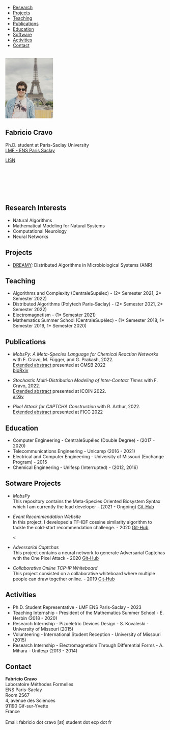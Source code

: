 <html xmlns="http://www.w3.org/1999/xhtml" lang xml:lang>
<head>
<title>Fabricio Cravo</title>
  <link rel="stylesheet" href="style.css">
</head>
<body>


<nav class="navbar navbar-inverse navbar-fixed-top" role="navigation">
<div class="container">
<!-- Brand and toggle get grouped for better mobile display -->
<div class="navbar-header">
</div>
<!-- Collect the nav links, forms, and other content for toggling -->
<div id="bs-example-navbar-collapse-1" class="collapse navbar-collapse">
<ul class="nav_navbar-nav">
<li class="nav_list">
<a href="#research">Research</a>
</li>
<li class="nav_list">
<a href="#pro">Projects</a>
</li>
<li class="nav_list">
<a href="#teach">Teaching</a>
</li>
<li class="nav_list">
<a href="#pubs">Publications</a>
</li>
  <li class="nav_list">
<a href="#edu">Education</a>
</li>
    <li class="nav_list">
<a href="#soft">Software</a>
</li>
      <li class="nav_list">
<a href="#act">Activities</a>
</li>
<li class="nav_list">
<a href="#contact">Contact</a>
</li>
</ul>
</div>
<!-- /.navbar-collapse -->
</div>
<!-- /.container -->
</nav>

<div id="gallery-text">
<div class="gallery-text">
<p><br>
<img src="portrait.png" width="150"></p>
</div>
<section class="gallery-text">
<h1>Fabricio Cravo</h1>
<p>Ph.D. student at Paris-Saclay University<br>
<a href="https://lmf.cnrs.fr/Annuaire">LMF - ENS Paris Saclay</a></p>
<a href="https://www.lisn.upsaclay.fr">LISN</a></p>
  <br>
   <br>
  <br>
  <br>
  <br>
</section>
</div>

<h2 id="research">Research Interests</h2>
<ul>
  <li>Natural Algorithms</li>
  <li>Mathematical Modeling for Natural Systems</li>
  <li>Computational Neurology</li>
    <li>Neural Networks</li>
</ul>

<h2 id="pro">Projects</h2>
<ul>
    <li><a href="https://dreamy.run/">DREAMY</a>: Distributed Algorithms in Microbiological Systems (ANR)</li>
</ul>

<h2 id="teach">Teaching</h2>
<ul>
  <li>Algorithms and Complexity (CentraleSupélec) - (2* Semester 2021, 2* Semester 2022) </li>
  <li>Distributed Algorithms (Polytech Paris-Saclay) - (2* Semester 2021, 2* Semester 2022) </li>
  <li>Electromagnetism - (1* Semester 2021) </li>
  <li>Mathematics Summer School (CentraleSupélec) - (1* Semester 2018, 1* Semester 2019, 1* Semester 2020) </li>
</ul>

<h2 id="pub">Publications</h2>
<ul>
  <li><p><em>MobsPy: A Meta-Species Language for Chemical Reaction
  Networks</em> with F. Cravo, M. Függer, and G. Prakash, 2022.<br>
  <a href="https://doi.org/10.1007/978-3-031-15034-0_14">Extended
  abstract</a> presented at CMSB 2022<br>
  <a href="https://doi.org/10.1101/2022.05.05.490768">bioRxiv</a></p></li>

  <li><p><em>Stochastic Multi-Distribution Modeling of Inter-Contact
  Times</em> with F. Cravo, 2022.<br>
  <a href="https://doi.org/10.1109/ICOIN53446.2022.9687207">Extended
  abstract</a> presented at ICOIN 2022.<br>
  <a href="https://arxiv.org/abs/2104.07298v1">arXiv</a></p></li>

  <li><p><em>Pixel Attack for CAPTCHA Construction</em>
    with R. Arthur, 2022.<br>
  <a href="https://link.springer.com/chapter/10.1007/978-3-030-98015-3_50">Extended
  abstract</a> presented at FICC 2022<br></p></li>
</ul>

<h2 id="edu">Education</h2>
<ul>
  <li>Computer Engineering - CentraleSupélec (Double Degree) - (2017 - 2020) </li>
  <li>Telecommunications Engineering - Unicamp (2016 - 2021) </li>
  <li>Electrical and Computer Engineering - University of Missouri (Exchange Program) - 2015</li>
  <li>Chemical Engineering - Unifesp (Interrupted) - (2012, 2016)</li>
</ul>

<h2 id="soft">Sotware Projects</h2>

<ul>
  <li><p><em>MobsPy</em><br>
    This repository contains the Meta-Species Oriented Biosystem Syntax which I am currently the lead developer
    - (2021 - Ongoing)
  <a href="https://github.com/ROBACON/mobspy">Git-Hub</a></p></li>

  <li><p><em>Event Recommendation Website</em><br>
    In this project, I developed a TF-IDF cossine similarity algorithm to tackle
    the cold-start recommendation challenge.
    - 2020
  <a href="https://github.com/CHUht/Hangout_Recommendations_Front_End">Git-Hub</a></p></li>

  <<li><p><em>Adversarial Captchas</em><br>
    This project contains a neural network to generate Adversarial Captchas with the One Pixel Attack
    - 2020
  <a href="https://github.com/fabriciocravo/MNIST_Adversarial_Captchas">Git-Hub</a></p></li>

  <li><p><em>Collaborative Online TCP-IP Whiteboard</em><br>
    This project consisted on a collaborative whiteboard where multiple people can draw together online.
    - 2019
  <a href="https://github.com/fabriciocravo/Whiteboard">Git-Hub</a></p></li>
</ul>



<h2 id="act">Activities</h2>

<ul>
  <li>Ph.D. Student Representative - LMF ENS Paris-Saclay -  2023 </li>
  <li>Teaching Internship - President of the Mathematics Summer School - E. Herbin (2018 - 2020) </li>
  <li>Research Internship - Pizoeletric Devices Design - S. Kovaleski - University of Missouri (2015) </li>
  <li>Volunteering - International Student Reception - University of Missouri (2015) </li>
  <li>Research Internship - Electromagnetism Through Differential Forms - A. Mihara - Unifesp (2013 - 2014)</li>
</ul>

<h2 id="contact">Contact</h2>

<p><strong>Fabricio Cravo</strong><br>
Laboratoire Méthodes Formelles<br>
ENS Paris-Saclay<br>
Room 2S67<br>
4, avenue des Sciences<br>
91190 Gif-sur-Yvette<br>
France<br>
<br>
Email: <a>fabricio dot cravo [at] student dot ecp dot fr</a><br>

</body>
</html>
